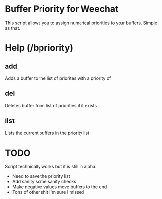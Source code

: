 Buffer Priority for Weechat
=

This script allows you to assign numerical priorities to your buffers. Simple
as that.

Help (/bpriority)
=

add <buffer> <number>
-

Adds a buffer to the list of priorites with a priority of <number>

del <buffer>
-

Deletes buffer from list of priorities if it exists

list
-

Lists the current buffers in the priority list


TODO
=

Script technically works but it is still in alpha.

- Need to save the priority list
- Add sanity some sanity checks
- Make negative values move buffers to the end
- Tons of other shit I'm sure I missed
